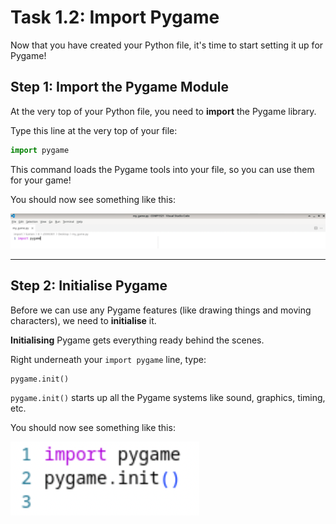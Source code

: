 # Task 1.2: Import Pygame
Now that you have created your Python file, it's time to start setting it up for Pygame!

## Step 1: Import the Pygame Module

At the very top of your Python file, you need to **import** the Pygame library.

Type this line at the very top of your file:

```python
import pygame
```

This command loads the Pygame tools into your file, so you can use them for your game!

You should now see something like this:

<img src="../images/import_pygame/1.png" width="2000">


---

## Step 2: Initialise Pygame

Before we can use any Pygame features (like drawing things and moving characters), we need to **initialise** it.

**Initialising** Pygame gets everything ready behind the scenes.

Right underneath your `import pygame` line, type:

```python
pygame.init()
```

`pygame.init()` starts up all the Pygame systems like sound, graphics, timing, etc.

You should now see something like this:

![Pygame Init](../images/import_pygame/2.png)